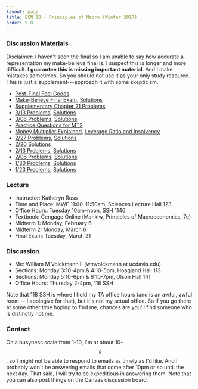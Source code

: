 ```yaml
---
layout: page
title: ECN 1B - Principles of Macro (Winter 2017)
order: 9.8
---
```


### Discussion Materials
Disclaimer: I haven't seen the final so I am unable to say how accurate a
representation my make-believe final is. I suspect this is longer and more
difficult. **I guarantee this is missing important material**. And I make mistakes
sometimes. So you should not use it as your only study resource.  This is just a
supplement---approach it with some skepticism.

* [Post-Final Feel Goods](https://www.youtube.com/watch?v=y6GaPkkGZGw)
* [Make-Believe Final Exam](pretend-final.pdf), [Solutions](pretend-final-sol.pdf)
* [Supplementary Chapter 21 Problems](ch21stuff.pdf)
* [3/13 Problems](discussion-3-13.pdf), [Solutions](discussion-3-13-ans.pdf)
* [3/06 Problems](discussion-3-06.pdf), [Solutions](discussion-3-06-ans.pdf)
* [Practice Questions for MT2](mt2pracmc.pdf)
* [Money Multiplier Explained](moneymultiplier.pdf), [Leverage Ratio and Insolvency](leverageratio.pdf)
* [2/27 Problems](discussion-2-27.pdf), [Solutions](discussion-2-27-ans.pdf)
* [2/20 Solutions](discussion-2-20-ans.pdf)
* [2/13 Problems](discussion-2-13.pdf), [Solutions](discussion-2-13-ans.pdf)
* [2/06 Problems](discussion-2-06.pdf), [Solutions](discussion-2-06-ans.pdf)
* [1/30 Problems](discussion-1-30.pdf), [Solutions](discussion-1-30-ans.pdf)
* [1/23 Problems](discussion-1-23.pdf), [Solutions](discussion-1-23-ans.pdf)


### Lecture

* Instructor: Katheryn Russ
* Time and Place: MWF 11:00–11:50am, Sciences Lecture Hall 123
* Office Hours: Tuesday 10am–noon, SSH 1146
* Textbook: Cengage Online (Mankiw, Principles of Macroeconomics, 7e)
* Midterm 1: Monday, February 6
* Midterm 2: Monday, March 6
* Final Exam: Tuesday, March 21


### Discussion
* Me: William M Volckmann II (wmvolckmann at ucdavis.edu)
* Sections: Monday 3:10-4pm & 4:10-5pm, Hoagland Hall 113
* Sections: Monday 5:10-6pm & 6:10-7pm, Olson Hall 141
* Office Hours: Thursday 2-4pm, 118 SSH

Note that 118 SSH is where I hold my TA office hours (and is an awful, awful
  room -- I apologize for that), but it's not my actual office. So if you go there at
  some other time hoping to find me, chances are
  you'll find someone who is distinctly not me.


### Contact

On a busyness scale from 1-10, I'm at about 10-$$\epsilon$$, so I might not be
 able to respond to emails as timely as I'd like. And I probably won't be
 answering emails that come after 10pm or so until the next day. That said, I
 will try to be expeditious in answering them. Note that you can also post
 things on the Canvas discussion board.
